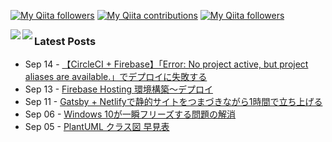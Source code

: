 <!--
**kyonc5/kyonc5** is a ✨ _special_ ✨ repository because its `README.md` (this file) appears on your GitHub profile.

Here are some ideas to get you started:

- 🔭 I’m currently working on ...
- 🌱 I’m currently learning ...
- 👯 I’m looking to collaborate on ...
- 🤔 I’m looking for help with ...
- 💬 Ask me about ...
- 📫 How to reach me: ...
- 😄 Pronouns: ...
- ⚡ Fun fact: ...
-->
[![My Qiita followers](http://qiita-badge.apiapi.app/s/kyonc5/posts.svg)](http://qiita.com/kyonc5) [![My Qiita contributions](http://qiita-badge.apiapi.app/s/kyonc5/contributions.svg)](http://qiita.com/kyonc5) [![My Qiita followers](http://qiita-badge.apiapi.app/s/kyonc5/followers.svg)](http://qiita.com/kyonc5)

<a href="https://github.com/anuraghazra/github-readme-stats">
  <img align="left" src="https://github-readme-stats.vercel.app/api?username=kyonc5&show_icons=true&count_private=true&theme=graywhite" />
</a>
<a href="https://github.com/anuraghazra/github-readme-stats">
  <img align="left" src="https://github-readme-stats.vercel.app/api/top-langs/?username=kyonc5&count_private=true&theme=graywhite&layout=compact" />
</a>

### Latest Posts
<!-- feed start -->
- Sep 14 - [【CircleCI + Firebase】「Error: No project active, but project aliases are available.」でデプロイに失敗する](https://qiita.com/kyonc5/items/ea1975b493ed9125e892)
- Sep 13 - [Firebase Hosting 環境構築～デプロイ](https://qiita.com/kyonc5/items/27295ddebe5bf40cdb1f)
- Sep 11 - [Gatsby + Netlifyで静的サイトをつまづきながら1時間で立ち上げる](https://qiita.com/kyonc5/items/fd498c534dfb4a4bc011)
- Sep 06 - [Windows 10が一瞬フリーズする問題の解消](https://qiita.com/kyonc5/items/049d55871acacb667414)
- Sep 05 - [PlantUML クラス図 早見表](https://qiita.com/kyonc5/items/4d536cb59fd7c41debc1)
<!-- feed end -->
